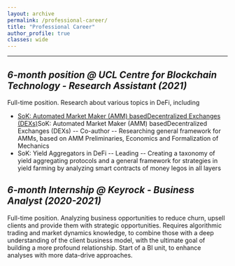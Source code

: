 ```yaml
---
layout: archive
permalink: /professional-career/
title: "Professional Career"
author_profile: true
classes: wide
---
```


****


## *6-month position @ UCL Centre for Blockchain Technology - Research Assistant (2021)*

Full-time position. Research about various topics in DeFi, including
- [SoK: Automated Market Maker (AMM) basedDecentralized Exchanges (DEXs)](https://arxiv.org/abs/2103.12732)SoK: Automated Market Maker (AMM) basedDecentralized Exchanges (DEXs) -- Co-author -- Researching general framework for AMMs, based on AMM Preliminaries, Economics and Formalization of Mechanics
- SoK: Yield Aggregators in DeFi -- Leading -- Creating a taxonomy of yield aggregating protocols and a general framework for strategies in yield farming by analyzing smart contracts of money legos in all layers

## *6-month Internship @ Keyrock - Business Analyst (2020-2021)*

Full-time position. Analyzing business opportunities to reduce churn, upsell clients and provide them with strategic opportunities. Requires algorithmic trading and market dynamics knowledge, to combine those with a deep understanding of the client business model, with the ultimate goal of building a more profound relationship. Start of a BI unit, to enhance analyses with more data-drive approaches. 

